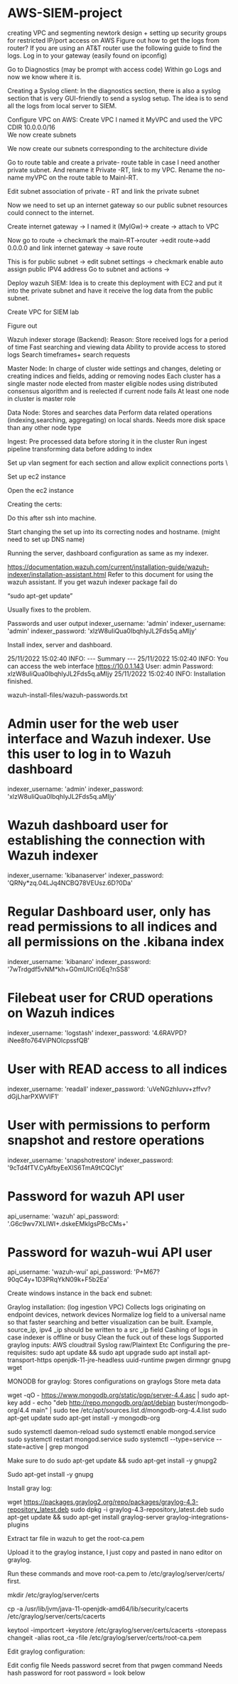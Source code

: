 # AWS-SIEM-project
creating VPC  and segmenting newtork design + setting up security groups for restricted IP/port access on AWS
Figure out how to get the logs from router?
If you are using an AT&T router use the following guide to find the logs. 
Log in to your gateway (easily found on ipconfig)

Go to Diagnostics (may be prompt with access code)
Within go Logs and now we know where it is. 

Creating a Syslog client: 
In the diagnostics section, there is also a syslog section that is very GUI-friendly to send a syslog setup. The idea is to send all the logs from local server to SIEM.


Configure VPC on AWS: 
Create VPC
I named it MyVPC and used the VPC CDIR 10.0.0.0/16\
We now create subnets

We now create our subnets corresponding to the architecture divide











Go to route table and create a private- route table in case I need another private subnet.
And rename it Private -RT, link to my VPC. 
Rename the no-name myVPC on the route table to Mainl-RT. 

Edit subnet association of private - RT and link the private subnet 


Now we need to set up an internet gateway so our public subnet resources could connect to the internet. 

Create internet gateway -> I named it (MyIGw)-> create -> attach to VPC 

Now go to route -> checkmark the main-RT->router ->edit route->add 0.0.0.0 and link internet gateway -> save route 

This is for public subnet -> edit subnet settings -> checkmark enable auto assign public IPV4 address
Go to subnet and actions ->

Deploy wazuh SIEM: 
Idea is to create this deployment with EC2 and put it into the private subnet and have it receive the log data from the public subnet. 


Create VPC for SIEM lab

Figure out 

Wazuh indexer storage (Backend):
Reason: 
Store received logs for a period of time 
Fast searching and viewing data 
Ability to provide access to stored logs 
Search timeframes+ search requests 

Master Node: 
In charge of cluster wide settings and changes, deleting or creating indices and fields, adding or removing nodes 
Each cluster has a single master node elected from master eligible nodes using distributed consensus algorithm and is reelected if current node fails 
At least one node in cluster is master role 

Data Node: 
Stores and searches data 
Perform data related operations (indexing,searching, aggregating) on local shards. 
Needs more disk space than any other node type 

Ingest: 
Pre processed data before storing it in the cluster 
Run ingest pipeline transforming data before adding to index 

Set up vlan segment for each section and allow explicit connections ports \

Set up ec2 instance 

Open the ec2 instance

Creating the certs:

Do this after ssh into machine. 


Start changing the set up into its correcting nodes and hostname. (might need to set up DNS name) 

Running the server, dashboard configuration as same as my indexer. 


https://documentation.wazuh.com/current/installation-guide/wazuh-indexer/installation-assistant.html
Refer to this document for using the wazuh assistant. 
If you get wazuh indexer package fail do

 “sudo apt-get update”

Usually fixes to the problem. 



Passwords and user output 
 indexer_username: 'admin'
 indexer_username: 'admin'
  indexer_password: 'xlzW8uIiQua0IbqhlyJL2Fds5q.aMIjy'




Install index, server and dashboard. 


25/11/2022 15:02:40 INFO: --- Summary ---
25/11/2022 15:02:40 INFO: You can access the web interface https://10.0.1.143
    User: admin
    Password: xlzW8uIiQua0IbqhlyJL2Fds5q.aMIjy
25/11/2022 15:02:40 INFO: Installation finished.


wazuh-install-files/wazuh-passwords.txt
# Admin user for the web user interface and Wazuh indexer. Use this user to log in to Wazuh dashboard
  indexer_username: 'admin'
  indexer_password: 'xlzW8uIiQua0IbqhlyJL2Fds5q.aMIjy'

# Wazuh dashboard user for establishing the connection with Wazuh indexer
  indexer_username: 'kibanaserver'
  indexer_password: 'QRNy*zq.04LJq4NCBQ78VEUsz.6D?0Da'

# Regular Dashboard user, only has read permissions to all indices and all permissions on the .kibana index
  indexer_username: 'kibanaro'
  indexer_password: '7wTrdgdf5vNM*kh+G0mUlCrI0Eq?nSS8'

# Filebeat user for CRUD operations on Wazuh indices
  indexer_username: 'logstash'
  indexer_password: '4.6RAVPD?iNee8fo764ViPNOlcpssfQB'

# User with READ access to all indices
  indexer_username: 'readall'
  indexer_password: 'uVeNGzhIuvv+zffvv?dGjLharPXWVIF1'

# User with permissions to perform snapshot and restore operations
  indexer_username: 'snapshotrestore'
  indexer_password: '9cTd4fTV.CyAfbyEeXIS6TmA9tCQCIyt'

# Password for wazuh API user
  api_username: 'wazuh'
  api_password: '.G6c9wv7XLIWI+.dskeEMkIgsPBcCMs+'

# Password for wazuh-wui API user
  api_username: 'wazuh-wui'
  api_password: 'P+M67?90qC4y+1D3PRqYkN09k+F5b2Ea'


Create windows instance in the back end subnet: 







Graylog installation: (log ingestion VPC) 
Collects logs originating on endpoint devices, network devices 
Normalize log field to a universal name so that faster searching and better visualization can be built. Example, source_ip, ipv4 _ip  should be written to a src _ip field 
Cashing of logs in case indexer is offline or busy
Clean the fuck out of these logs 
Supported graylog inputs: 
AWS cloudtrail 
Syslog 
raw/Plaintext 
Etc
Configuring the pre-requisites:
sudo apt update && sudo apt upgrade
sudo apt install apt-transport-https openjdk-11-jre-headless uuid-runtime pwgen dirmngr gnupg wget


MONODB for graylog:
Stores configurations on graylogs
Store meta data 


wget -qO - https://www.mongodb.org/static/pgp/server-4.4.asc | sudo apt-key add -
echo "deb http://repo.mongodb.org/apt/debian buster/mongodb-org/4.4 main" | sudo tee /etc/apt/sources.list.d/mongodb-org-4.4.list
sudo apt-get update
sudo apt-get install -y mongodb-org

sudo systemctl daemon-reload
sudo systemctl enable mongod.service
sudo systemctl restart mongod.service
sudo systemctl --type=service --state=active | grep mongod

Make sure to do sudo apt-get update && sudo apt-get install -y gnupg2

Sudo apt-get install -y gnupg




Install  gray log: 


wget https://packages.graylog2.org/repo/packages/graylog-4.3-repository_latest.deb
sudo dpkg -i graylog-4.3-repository_latest.deb
sudo apt-get update && sudo apt-get install graylog-server graylog-integrations-plugins

Extract tar file in wazuh to get the root-ca.pem

Upload it to the graylog instance, I just copy and pasted in nano editor on graylog. 

Run these commands and move root-ca.pem to /etc/graylog/server/certs/ first. 


mkdir /etc/graylog/server/certs

cp -a /usr/lib/jvm/java-11-openjdk-amd64/lib/security/cacerts /etc/graylog/server/certs/cacerts

keytool -importcert -keystore /etc/graylog/server/certs/cacerts -storepass changeit -alias root_ca -file /etc/graylog/server/certs/root-ca.pem

Edit graylog configuration: 


Edit config file 
Needs password secret from that pwgen command 
Needs hash password for root password = look below






